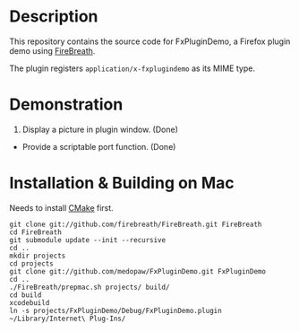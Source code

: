 # Description
This repository contains the source code for FxPluginDemo, a Firefox plugin demo using [FireBreath](http://www.firebreath.org).

The plugin registers `application/x-fxplugindemo` as its MIME type.

# Demonstration
1. Display a picture in plugin window. (Done)
-  Provide a scriptable port function. (Done)

# Installation & Building on Mac
Needs to install [CMake](http://www.cmake.org/) first.

	git clone git://github.com/firebreath/FireBreath.git FireBreath
	cd FireBreath
	git submodule update --init --recursive
	cd ..
	mkdir projects
	cd projects
	git clone git://github.com/medopaw/FxPluginDemo.git FxPluginDemo
	cd ..
	./FireBreath/prepmac.sh projects/ build/
	cd build
	xcodebuild
	ln -s projects/FxPluginDemo/Debug/FxPluginDemo.plugin ~/Library/Internet\ Plug-Ins/
